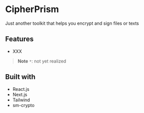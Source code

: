 # CipherPrism

Just another toolkit that helps you encrypt and sign files or texts

## Features

- XXX

> **Note**
> `*`: not yet realized

## Built with

- React.js
- Next.js
- Tailwind
- sm-crypto